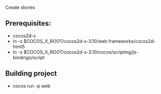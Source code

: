 Create stories

## Prerequisites:
* cocos2d-x
* ln -s $COCOS_X_ROOT/cocos2d-x-3.10/web frameworks/cocos2d-html5
* ln -s $COCOS_X_ROOT/cocos2d-x-3.10/cocos/scripting/js-bindings/script

## Building project
* cocos run -p web